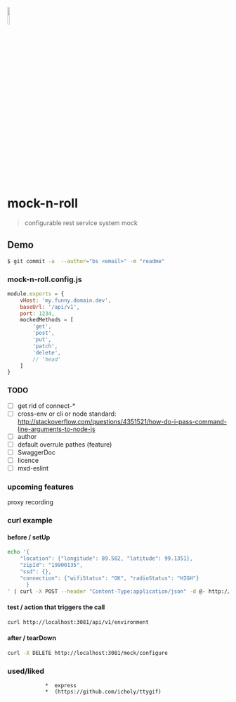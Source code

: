 <img src="http://openclipart.org/download/28383/Dug-Rock-On.svg" width="10%" height="10%">

# mock-n-roll
>configurable rest service system mock

## Demo


``` bash
$ git commit -a  --author="bs <email>" -m "readme"
```

### mock-n-roll.config.js
```javascript
module.exports = {
    vHost: 'my.funny.domain.dev',
    baseUrl: '/api/v1',
    port: 1234,
    mockedMethods = [
        'get',
        'post',
        'put',
        'patch',
        'delete',
        // 'head'
    ]
}
```

### TODO
- [ ] get rid of connect-*
- [ ] cross-env or cli or node standard: http://stackoverflow.com/questions/4351521/how-do-i-pass-command-line-arguments-to-node-js
- [ ] author
- [ ] default overrule pathes (feature)
- [ ] SwaggerDoc
- [ ] licence
- [ ] mxd-eslint

### upcoming features
proxy recording

### curl example
#### before / setUp
``` bash
echo '{
    "location": {"longitude": 89.582, "latitude": 99.1351},
    "zipId": "19900135",
    "ssd": {},
    "connection": {"wifiStatus": "OK", "radioStatus": "HIGH"}
      }
' | curl -X POST --header "Content-Type:application/json" -d @- http://localhost:3081/mock/configure/environment/200
```

#### test / action that triggers the call
``` bash
curl http://localhost:3081/api/v1/environment
```

#### after / tearDown
``` bash
curl -X DELETE http://localhost:3081/mock/configure
```

### used/liked
                *  express
                *  (https://github.com/icholy/ttygif)